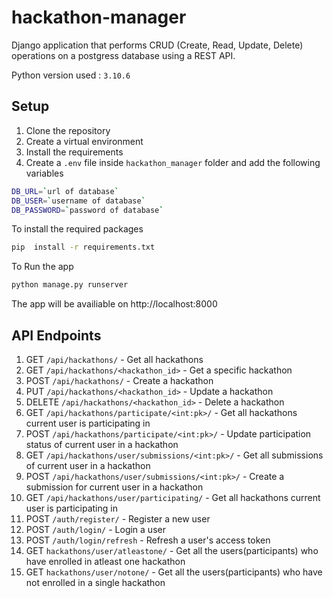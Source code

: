 # hackathon-manager

Django application that performs CRUD (Create, Read, Update, Delete) operations on a postgress database using a REST API.

Python version used : `3.10.6`

## Setup
1. Clone the repository
2. Create a virtual environment
3. Install the requirements
4. Create a `.env` file inside `hackathon_manager` folder and add the following variables
```bash
DB_URL=`url of database`
DB_USER=`username of database`
DB_PASSWORD=`password of database`
```

To install the required packages
```bash
pip  install -r requirements.txt
```
To Run the app
```bash
python manage.py runserver
```

The app will be availiable on http://localhost:8000

## API Endpoints
1. GET `/api/hackathons/` - Get all hackathons
2. GET `/api/hackathons/<hackathon_id>` - Get a specific hackathon
3. POST `/api/hackathons/` - Create a hackathon
4. PUT `/api/hackathons/<hackathon_id>` - Update a hackathon
5. DELETE `/api/hackathons/<hackathon_id>` - Delete a hackathon
6. GET `/api/hackathons/participate/<int:pk>/` - Get all hackathons current user is participating in
7. POST `/api/hackathons/participate/<int:pk>/` - Update participation status of current user in a hackathon
8. GET `/api/hackathons/user/submissions/<int:pk>/` - Get all submissions of current user in a hackathon
9. POST `/api/hackathons/user/submissions/<int:pk>/` - Create a submission for current user in a hackathon
10. GET `/api/hackathons/user/participating/` - Get all hackathons current user is participating in
11. POST `/auth/register/` - Register a new user
12. POST `/auth/login/` - Login a user
13. POST `/auth/login/refresh` - Refresh a user's access token
14. GET `hackathons/user/atleastone/` -  Get all the users(participants) who have enrolled in atleast one hackathon
15. GET `hackathons/user/notone/` -  Get all the users(participants) who have not enrolled in a single hackathon